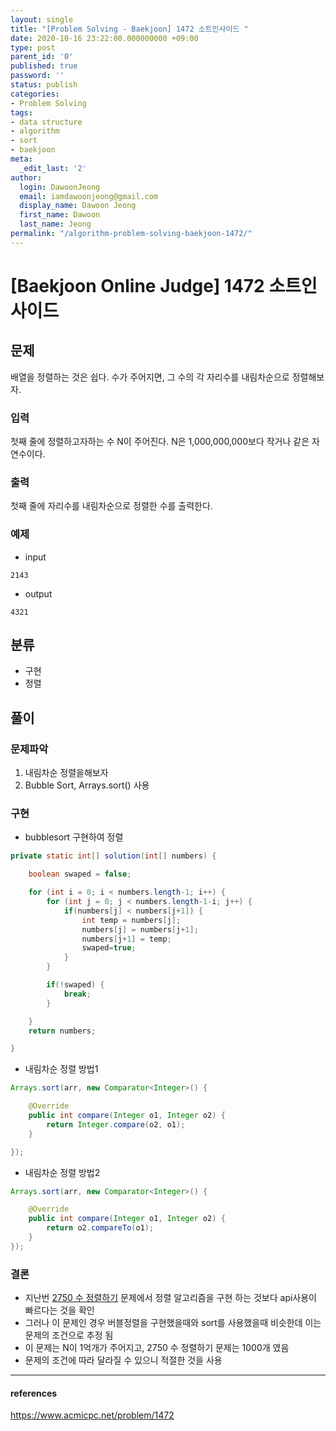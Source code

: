 ```yaml
---
layout: single
title: "[Problem Solving - Baekjoon] 1472 소트인사이드 "
date: 2020-10-16 23:22:00.000000000 +09:00
type: post
parent_id: '0'
published: true
password: ''
status: publish
categories:
- Problem Solving
tags:
- data structure
- algorithm
- sort
- baekjoon
meta:
  _edit_last: '2'
author:
  login: DawoonJeong
  email: iamdawoonjeong@gmail.com
  display_name: Dawoon Jeong
  first_name: Dawoon
  last_name: Jeong
permalink: "/algorithm-problem-solving-baekjoon-1472/"
---
```

# [Baekjoon Online Judge] 1472 소트인사이드


## 문제
배열을 정렬하는 것은 쉽다. 수가 주어지면, 그 수의 각 자리수를 내림차순으로 정렬해보자.

### 입력
첫째 줄에 정렬하고자하는 수 N이 주어진다. N은 1,000,000,000보다 작거나 같은 자연수이다.

### 출력
첫째 줄에 자리수를 내림차순으로 정렬한 수를 출력한다.

### 예제
- input
```
2143
```

- output
```
4321
```


## 분류
- 구현
- 정렬



## 풀이

### 문제파악
1. 내림차순 정렬을해보자
2. Bubble Sort, Arrays.sort() 사용

### 구현

- bubblesort 구현하여 정렬

```java
private static int[] solution(int[] numbers) {

    boolean swaped = false;

    for (int i = 0; i < numbers.length-1; i++) {
        for (int j = 0; j < numbers.length-1-i; j++) {
            if(numbers[j] < numbers[j+1]) {
                int temp = numbers[j];
                numbers[j] = numbers[j+1];
                numbers[j+1] = temp;
                swaped=true;
            }
        }

        if(!swaped) {
            break;
        }

    }
    return numbers;

}

```

- 내림차순 정렬 방법1

```java
Arrays.sort(arr, new Comparator<Integer>() {

    @Override
    public int compare(Integer o1, Integer o2) {
        return Integer.compare(o2, o1);
    }

});
```

- 내림차순 정렬 방법2

```java
Arrays.sort(arr, new Comparator<Integer>() {

    @Override
    public int compare(Integer o1, Integer o2) {
        return o2.compareTo(o1);
    }
});

```


### 결론
- 지난번 [2750 수 정렬하기](http://dawoonjeong.com/algorithm-problem-solving-baekjoon-10930/) 문제에서 정렬 알고리즘을 구현 하는 것보다 api사용이 빠르다는 것을 확인
- 그러나 이 문제인 경우 버블정렬을 구현했을때와 sort를 사용했을때 비슷한데 이는 문제의 조건으로 추정 됨  
- 이 문제는 N이 1억개가 주어지고, 2750 수 정렬하기 문제는 1000개 였음
- 문제의 조건에 따라 달라질 수 있으니 적절한 것을 사용


---
#### references
<https://www.acmicpc.net/problem/1472>
